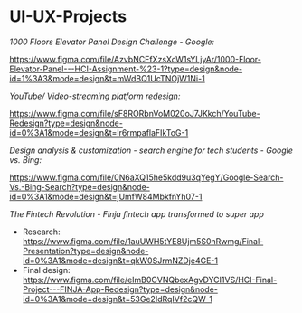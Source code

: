 # UI-UX-Projects

*1000 Floors Elevator Panel Design Challenge - Google:*

https://www.figma.com/file/AzvbNCFfXzsXcW1sYLjyAr/1000-Floor-Elevator-Panel---HCI-Assignment-%23-1?type=design&node-id=1%3A3&mode=design&t=mWdBQ1UcTNOjW1Ni-1

*YouTube/ Video-streaming platform redesign:*

https://www.figma.com/file/sF8RORbnVoM020oJ7JKkch/YouTube-Redesign?type=design&node-id=0%3A1&mode=design&t=lr6rmpaflaFIkToG-1

*Design analysis & customization - search engine for tech students - Google vs. Bing:*

https://www.figma.com/file/0N6aXQ15he5kdd9u3qYegY/Google-Search-Vs.-Bing-Search?type=design&node-id=0%3A1&mode=design&t=jUmfW84MbkfnYh07-1

*The Fintech Revolution - Finja fintech app transformed to super app*

- Research: https://www.figma.com/file/1auUWH5tYE8Ujm5S0nRwmg/Final-Presentation?type=design&node-id=0%3A1&mode=design&t=qkW0SJrmNZDje4GE-1
- Final design: https://www.figma.com/file/eImB0CVNQbexAgvDYCI1VS/HCI-Final-Project---FINJA-App-Redesign?type=design&node-id=0%3A1&mode=design&t=53Ge2IdRqIVf2cQW-1
